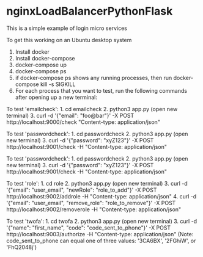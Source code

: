 # nginxLoadBalancerPythonFlask

This is a simple example of login micro services

To get this working on an Ubuntu desktop system

1. Install docker
2. Install docker-compose
3. docker-compose up
4. docker-compose ps
5. if docker-compose ps shows any running processes, then run docker-compose kill -s SIGKILL
6. For each process that you want to test, run the following commands after opening up a new terminal:

To test 'emailcheck':
    1. cd emailcheck
    2. python3 app.py
    (open new terminal)
    3. curl -d '{"email": "foo@bar"}' -X POST http://localhost:9000/check "Content-type: application/json"
    
    
To test 'passwordcheck':
    1. cd passwordcheck
    2. python3 app.py
    (open new terminal)
    3. curl -d '{"password": "xyZ123"}' -X POST http://localhost:9001/check -H "Content-type: application/json"
    
    
To test 'passwordcheck':
    1. cd passwordcheck
    2. python3 app.py
    (open new terminal)
    3. curl -d '{"password": "xyZ123"}' -X POST http://localhost:9001/check -H "Content-type: application/json"
    
    
To test 'role':
    1. cd role
    2. python3 app.py
    (open new terminal)
    3. curl -d '{"email": "user_email", "newRole": "role_to_add"}' -X POST http://localhost:9002/addrole -H "Content-type: application/json"
    4. curl -d '{"email": "user_email", "remove_role": "role_to_remove"}' -X POST http://localhost:9002/removerole -H "Content-type: application/json"
    

To test 'twofa':
    1. cd twofa
    2. python3 app.py
    (open new terminal)
    3. curl -d '{"name": "first_name", "code": "code_sent_to_phone"}' -X POST http://localhost:9003/authorize -H "Content-type: application/json"
    (Note: code_sent_to_phone can equal one of three values: '3CA6BX', '2FGhiW', or 'FhQ2048j')
